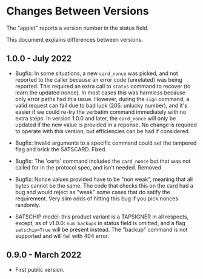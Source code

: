 
# Changes Between Versions

The "applet" reports a version number in the status field.

This document explains differences between versions.

## 1.0.0 - July 2022

- Bugfix: In some situations, a new `card_nonce` was picked, and
not reported to the caller because an error code (unrelated) was
being reported.  This required an extra call to `status` command
to recover (to learn the updated nonce). In most cases this was
harmless because only error paths had this issue. However, during
the `sign` command, a valid request can fail due to bad luck
(205: unlucky number), and it's easier if we could re-try the verbatim
command immediately with no extra steps. In version 1.0.0 and later,
the `card_nonce` will only be updated if the new value is provided
in a reponse. No change is required to operate with this version,
but efficiencies can be had if considered.

- Bugfix: Invalid arguments to a specific command could
set the tampered flag and brick the SATSCARD. Fixed.

- Bugfix: The 'certs' command included the `card_nonce` but that
was not called for in the protocol spec, and isn't needed. Removed.

- Bugfix: Nonce values provided have to be "non weak", meaning that
all bytes cannot be the same. The code that checks this on the card
had a bug and would reject as "weak" some cases that do satify the
requirement. Very slim odds of hitting this bug if you pick nonces
randomly.

- SATSCHIP model: this product variant is a TAPSIGNER in all respects,
except, as of v1.0.0: `num_backups` in status field is omitted, and
a flag `satschip=True` will be present instead. The "backup" command
is not supported and will fail with 404 error.

## 0.9.0 - March 2022

- First public version.

